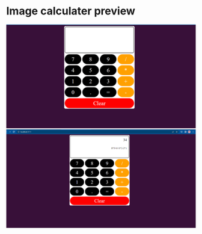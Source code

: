 # Image calculater preview

![calculater](screenshot_20230117_055155.png)
![calculater image 2](screenshot_20230117_055540.png)

